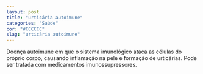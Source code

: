 ```yaml
---
layout: post
title: "urticária autoimune"
categories: "Saúde"
cor: "#CCCCCC"
slag: "urticária autoimune"
---
```

Doença autoimune em que o sistema imunológico ataca as células do próprio corpo, causando inflamação na pele e formação de urticárias. Pode ser tratada com medicamentos imunossupressores.
